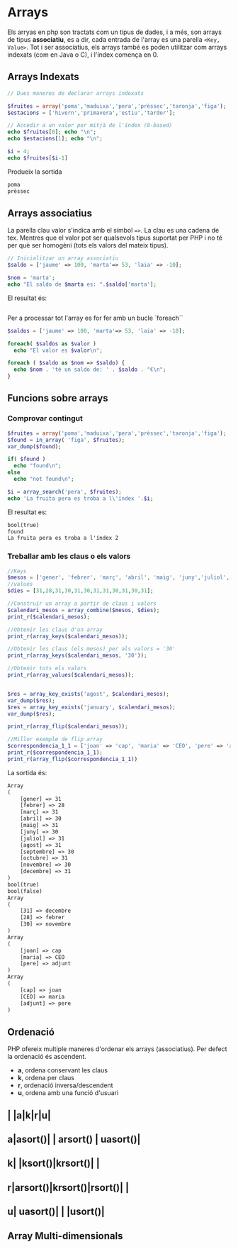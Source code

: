 # Arrays

Els arryas en php son tractats com un tipus de dades, i a més, son arrays de tipus **associatiu**, es a dir, cada entrada de l'array es una parella `<Key, Value>`. Tot i ser associatius, els arrays també es poden utilitzar com arrays indexats (com en Java o C), i l'índex comença en 0.

## Arrays Indexats

```php
// Dues maneres de declarar arrays indexats

$fruites = array('poma','maduixa','pera','prèssec','taronja','figa');
$estacions = ['hivern','primavera','estiu','tardor'];

// Accedir a un valor per mitjà de l'índex (0-based)
echo $fruites[0]; echo "\n";
echo $estacions[1]; echo "\n";

$i = 4;
echo $fruites[$i-1]
```
Produeix la sortida

```txt
poma
prèssec
```

## Arrays associatius
La parella clau valor s'indica amb el símbol `=>`. La clau es una cadena de tex. Mentres que el valor pot ser qualsevols tipus suportat per PHP i no té per què ser homogèni (tots els valors del mateix tipus).

```php
// Inicialitzar un array associatiu
$saldo = ['jaume' => 100, 'marta'=> 53, 'laia' => -10];

$nom = 'marta';
echo "El saldo de $marta es: ".$saldo['marta'];
```
El resultat és:

```txt

```


Per a processar tot l'array es for fer amb un bucle `foreach``

```php
$saldos = ['jaume' => 100, 'marta'=> 53, 'laia' => -10];

foreach( $saldos as $valor )
  echo "El valor es $valor\n";

foreach ( $saldo as $nom => $saldo) {
  echo $nom . 'té un saldo de: ' . $saldo . "€\n";
}
```
## Funcions sobre arrays

### Comprovar contingut

```php
$fruites = array('poma','maduixa','pera','prèssec','taronja','figa');
$found = in_array( 'figa', $fruites); 
var_dump($found);

if( $found )
  echo "found\n";
else
  echo "not found\n";

$i = array_search('pera', $fruites);
echo 'La fruita pera es troba a l\'índex '.$i;
```
El resultat es:

```txt
bool(true)
found
La fruita pera es troba a l'índex 2
```


### Treballar amb les claus o els valors

 ```php
//Keys
$mesos = ['gener', 'febrer', 'març', 'abril', 'maig', 'juny','juliol','agost','septembre','octubre','novembre','decembre'];
//values
$dies = [31,28,31,30,31,30,31,31,30,31,30,31];

//Construïr un array a partir de claus i valors
$calendari_mesos = array_combine($mesos, $dies);
print_r($calendari_mesos);

//Obtenir les claus d'un array
print_r(array_keys($calendari_mesos));

//Obtenir les claus (els mesos) per als valors = '30'
print_r(array_keys($calendari_mesos, '30'));

//Obtenir tots els valors
print_r(array_values($calendari_mesos));


$res = array_key_exists('agost', $calendari_mesos);
var_dump($res);
$res = array_key_exists('january', $calendari_mesos);
var_dump($res);

print_r(array_flip($calendari_mesos));

//Millor exemple de flip array
$correspondencia_1_1 = ['joan' => 'cap', 'maria' => 'CEO', 'pere' => 'adjunt'];
print_r($correspondencia_1_1);
print_r(array_flip($correspondencia_1_1))
```

La sortida és:
```txt
Array
(
    [gener] => 31
    [febrer] => 28
    [març] => 31
    [abril] => 30
    [maig] => 31
    [juny] => 30
    [juliol] => 31
    [agost] => 31
    [septembre] => 30
    [octubre] => 31
    [novembre] => 30
    [decembre] => 31
)
bool(true)
bool(false)
Array
(
    [31] => decembre
    [28] => febrer
    [30] => novembre
)
Array
(
    [joan] => cap
    [maria] => CEO
    [pere] => adjunt
)
Array
(
    [cap] => joan
    [CEO] => maria
    [adjunt] => pere
)
```

## Ordenació

PHP ofereix multiple maneres d'ordenar els arrays (associatius). Per defect la ordenació és ascendent.

* **a**, ordena conservant les claus
* **k**, ordena per claus
* **r**, ordenació inversa/descendent
* **u**, ordena amb una funció d'usuari

| |a|k|r|u|
-----------
a|asort()| | arsort() | uasort()|
-
k| |ksort()|krsort()| |
-
r|arsort()|krsort()|rsort()|  |
-
u| uasort()| | |usort()|
-


## Array Multi-dimensionals
